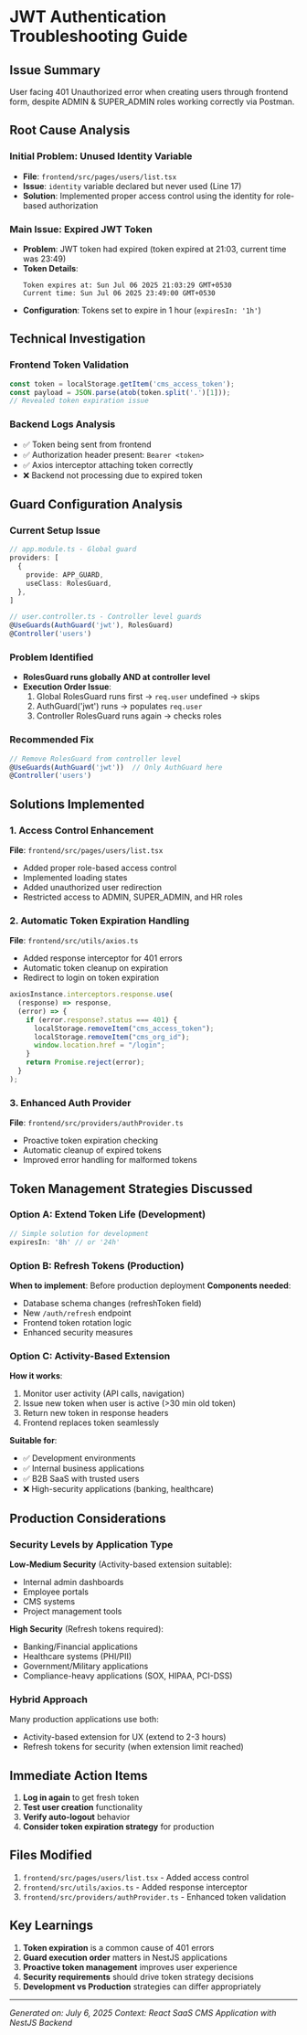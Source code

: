 # JWT Authentication Troubleshooting Guide

## Issue Summary
User facing 401 Unauthorized error when creating users through frontend form, despite ADMIN & SUPER_ADMIN roles working correctly via Postman.

## Root Cause Analysis

### Initial Problem: Unused Identity Variable
- **File**: `frontend/src/pages/users/list.tsx`
- **Issue**: `identity` variable declared but never used (Line 17)
- **Solution**: Implemented proper access control using the identity for role-based authorization

### Main Issue: Expired JWT Token
- **Problem**: JWT token had expired (token expired at 21:03, current time was 23:49)
- **Token Details**:
  ```
  Token expires at: Sun Jul 06 2025 21:03:29 GMT+0530
  Current time: Sun Jul 06 2025 23:49:00 GMT+0530
  ```
- **Configuration**: Tokens set to expire in 1 hour (`expiresIn: '1h'`)

## Technical Investigation

### Frontend Token Validation
```javascript
const token = localStorage.getItem('cms_access_token');
const payload = JSON.parse(atob(token.split('.')[1]));
// Revealed token expiration issue
```

### Backend Logs Analysis
- ✅ Token being sent from frontend
- ✅ Authorization header present: `Bearer <token>`
- ✅ Axios interceptor attaching token correctly
- ❌ Backend not processing due to expired token

## Guard Configuration Analysis

### Current Setup Issue
```typescript
// app.module.ts - Global guard
providers: [
  {
    provide: APP_GUARD,
    useClass: RolesGuard,
  },
]

// user.controller.ts - Controller level guards
@UseGuards(AuthGuard('jwt'), RolesGuard)
@Controller('users')
```

### Problem Identified
- **RolesGuard runs globally AND at controller level**
- **Execution Order Issue**:
  1. Global RolesGuard runs first → `req.user` undefined → skips
  2. AuthGuard('jwt') runs → populates `req.user`
  3. Controller RolesGuard runs again → checks roles

### Recommended Fix
```typescript
// Remove RolesGuard from controller level
@UseGuards(AuthGuard('jwt'))  // Only AuthGuard here
@Controller('users')
```

## Solutions Implemented

### 1. Access Control Enhancement
**File**: `frontend/src/pages/users/list.tsx`
- Added proper role-based access control
- Implemented loading states
- Added unauthorized user redirection
- Restricted access to ADMIN, SUPER_ADMIN, and HR roles

### 2. Automatic Token Expiration Handling
**File**: `frontend/src/utils/axios.ts`
- Added response interceptor for 401 errors
- Automatic token cleanup on expiration
- Redirect to login on token expiration

```typescript
axiosInstance.interceptors.response.use(
  (response) => response,
  (error) => {
    if (error.response?.status === 401) {
      localStorage.removeItem("cms_access_token");
      localStorage.removeItem("cms_org_id");
      window.location.href = "/login";
    }
    return Promise.reject(error);
  }
);
```

### 3. Enhanced Auth Provider
**File**: `frontend/src/providers/authProvider.ts`
- Proactive token expiration checking
- Automatic cleanup of expired tokens
- Improved error handling for malformed tokens

## Token Management Strategies Discussed

### Option A: Extend Token Life (Development)
```typescript
// Simple solution for development
expiresIn: '8h' // or '24h'
```

### Option B: Refresh Tokens (Production)
**When to implement**: Before production deployment
**Components needed**:
- Database schema changes (refreshToken field)
- New `/auth/refresh` endpoint
- Frontend token rotation logic
- Enhanced security measures

### Option C: Activity-Based Extension
**How it works**:
1. Monitor user activity (API calls, navigation)
2. Issue new token when user is active (>30 min old token)
3. Return new token in response headers
4. Frontend replaces token seamlessly

**Suitable for**:
- ✅ Development environments
- ✅ Internal business applications
- ✅ B2B SaaS with trusted users
- ❌ High-security applications (banking, healthcare)

## Production Considerations

### Security Levels by Application Type

**Low-Medium Security** (Activity-based extension suitable):
- Internal admin dashboards
- Employee portals
- CMS systems
- Project management tools

**High Security** (Refresh tokens required):
- Banking/Financial applications
- Healthcare systems (PHI/PII)
- Government/Military applications
- Compliance-heavy applications (SOX, HIPAA, PCI-DSS)

### Hybrid Approach
Many production applications use both:
- Activity-based extension for UX (extend to 2-3 hours)
- Refresh tokens for security (when extension limit reached)

## Immediate Action Items

1. **Log in again** to get fresh token
2. **Test user creation** functionality
3. **Verify auto-logout** behavior
4. **Consider token expiration strategy** for production

## Files Modified

1. `frontend/src/pages/users/list.tsx` - Added access control
2. `frontend/src/utils/axios.ts` - Added response interceptor
3. `frontend/src/providers/authProvider.ts` - Enhanced token validation

## Key Learnings

1. **Token expiration** is a common cause of 401 errors
2. **Guard execution order** matters in NestJS applications
3. **Proactive token management** improves user experience
4. **Security requirements** should drive token strategy decisions
5. **Development vs Production** strategies can differ appropriately

---
*Generated on: July 6, 2025*
*Context: React SaaS CMS Application with NestJS Backend*

